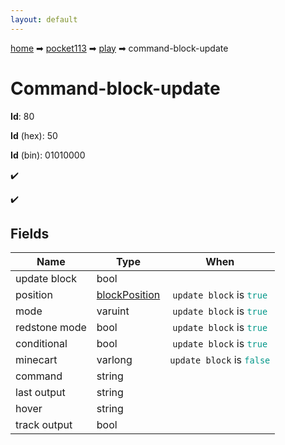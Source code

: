 ```yaml
---
layout: default
---
```


[home](/) ➡ [pocket113](/protocol/pocket113) ➡ [play](/protocol/pocket113/play) ➡ command-block-update

# Command-block-update

**Id**: 80

**Id** (hex): 50

**Id** (bin): 01010000

✔️

✔️

## Fields

Name | Type | When
---|---|:---:
update block | bool | 
position | [blockPosition](/protocol/pocket113/types/block-position) | <code>update block</code> is <code><span style="color:#009688">true</span></code>
mode | varuint | <code>update block</code> is <code><span style="color:#009688">true</span></code>
redstone mode | bool | <code>update block</code> is <code><span style="color:#009688">true</span></code>
conditional | bool | <code>update block</code> is <code><span style="color:#009688">true</span></code>
minecart | varlong | <code>update block</code> is <code><span style="color:#009688">false</span></code>
command | string | 
last output | string | 
hover | string | 
track output | bool | 

